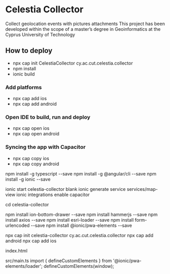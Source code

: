 # Celestia Collector
Collect geolocation events with pictures attachments
This project has been developed within the scope of a master’s degree in Geoinformatics at the Cyprus University of Technology

## How to deploy
- npx cap init CelestiaCollector cy.ac.cut.celestia.collector
- npm install
- ionic build

### Add platforms
- npx cap add ios
- npx cap add android

### Open IDE to build, run and deploy
- npx cap open ios
- npx cap open android

### Syncing the app with Capacitor
- npx cap copy ios
- npx cap copy android


npm install -g typescript --save
npm install -g @angular/cli --save
npm install -g ionic --save

ionic start celestia-collector blank
ionic generate service services/map-view
ionic integrations enable capacitor

cd celestia-collector

npm install ion-bottom-drawer --save
npm install hammerjs --save
npm install axios --save
npm install esri-loader --save
npm install form-urlencoded --save
npm install @ionic/pwa-elements --save

npx cap init celestia-collector cy.ac.cut.celestia.collector
npx cap add android
npx cap add ios

index.html
<link rel="stylesheet" href="https://js.arcgis.com/4.13/esri/themes/light/main.css">


src/main.ts
import { defineCustomElements } from '@ionic/pwa-elements/loader';
defineCustomElements(window);
